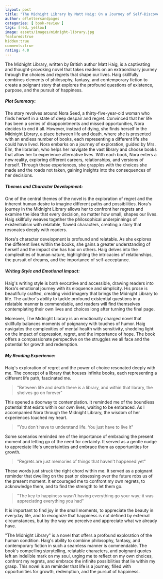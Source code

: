 ```yaml
---
layout: post
title: "The Midnight Library by Matt Haig: On a Journey of Self-Discovery"
author: oflettersandpages
categories: [ book-review ]
tags: [red, yellow]
image: assets/images/midnight-library.jpg
featured:true
hidden:true
comments:true
rating: 4.0
---
```


The Midnight Library, written by British author Matt Haig, is a captivating and thought-provoking novel that takes readers on an extraordinary journey through the choices and regrets that shape our lives. Haig skillfully combines elements of philosophy, fantasy, and contemporary fiction to create a poignant story that explores the profound questions of existence, purpose, and the pursuit of happiness.

##### Plot Summary:
The story revolves around Nora Seed, a thirty-five-year-old woman who finds herself in a state of deep despair and regret. Convinced that her life has been a series of disappointments and missed opportunities, Nora decides to end it all. However, instead of dying, she finds herself in the Midnight Library, a place between life and death, where she is presented with an endless number of books, each representing a different life she could have lived. 
Nora embarks on a journey of exploration, guided by Mrs. Elm, the librarian, who helps her navigate the vast library and choose books that allow her to experience alternative lives. With each book, Nora enters a new reality, exploring different careers, relationships, and versions of herself. Through these experiences, she grapples with the choices she made and the roads not taken, gaining insights into the consequences of her decisions.

##### Themes and Character Development:
One of the central themes of the novel is the exploration of regret and the inherent human desire to imagine different paths and possibilities. Nora's journey in the Midnight Library allows her to confront her regrets and examine the idea that every decision, no matter how small, shapes our lives. Haig skillfully weaves together the philosophical underpinnings of existentialism with relatable, flawed characters, creating a story that resonates deeply with readers.

Nora's character development is profound and relatable. As she explores the different lives within the books, she gains a greater understanding of herself and the impact she has had on others. Haig delves into the complexities of human nature, highlighting the intricacies of relationships, the pursuit of dreams, and the importance of self-acceptance.

##### Writing Style and Emotional Impact:
Haig's writing style is both evocative and accessible, drawing readers into Nora's emotional journey with its eloquence and simplicity. His prose is beautifully crafted, creating vivid imagery that brings the Midnight Library to life. The author's ability to tackle profound existential questions in a relatable manner is commendable, and readers will find themselves contemplating their own lives and choices long after turning the final page.

Moreover, The Midnight Library is an emotionally charged novel that skillfully balances moments of poignancy with touches of humor. Haig navigates the complexities of mental health with sensitivity, shedding light on the impact of depression, regret, and the importance of hope. The book offers a compassionate perspective on the struggles we all face and the potential for growth and redemption.

##### My Reading Experience:
Haig's exploration of regret and the power of choice resonated deeply with me. The concept of a library that houses infinite books, each representing a different life path, fascinated me. 

> "Between life and death there is a library, and within that library, the shelves go on forever" 

This opened a doorway to contemplation. It reminded me of the boundless potential that exists within our own lives, waiting to be embraced. As I accompanied Nora through the Midnight Library, the wisdom of her experiences touched my heart. 

> "You don't have to understand life. You just have to live it" 

Some scenarios reminded me of the importance of embracing the present moment and letting go of the need for certainty. It served as a gentle nudge to appreciate life's uncertainties and embrace them as opportunities for growth.

> "Regrets are just memories of things that haven't happened yet" 

These words just struck the right chord within me. It served as a poignant reminder that dwelling on the past or obsessing over the future robs us of the present moment. It encouraged me to confront my own regrets, to acknowledge them, and to find the strength to let them go.  

> "The key to happiness wasn't having everything go your way; it was appreciating everything you had"  

It is important to find joy in the small moments, to appreciate the beauty in everyday life, and to recognize that happiness is not defined by external circumstances, but by the way we perceive and appreciate what we already have.

"The Midnight Library" is a novel that offers a profound exploration of the human condition. Haig's ability to combine philosophy, fantasy, and contemporary fiction in such a seamless manner is commendable. The book's compelling storytelling, relatable characters, and poignant quotes left an indelible mark on my soul, urging me to reflect on my own choices, confront my regrets, and embrace the infinite possibilities that lie within my grasp. This novel is an reminder that life is a journey, filled with opportunities for growth, redemption, and the pursuit of happiness.
